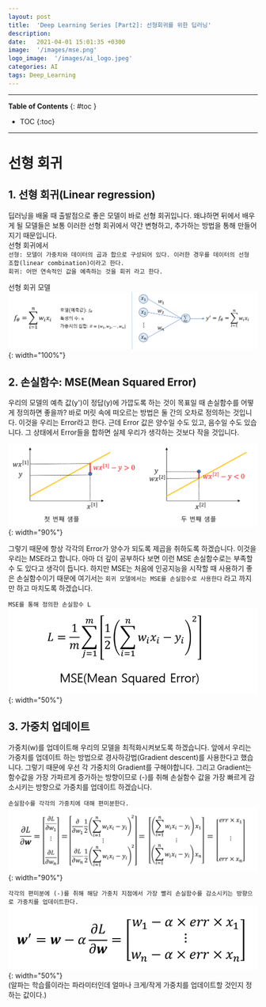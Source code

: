 ```yaml
---
layout: post
title:  'Deep Learning Series [Part2]: 선형회귀를 위한 딥러닝'
description: 
date:   2021-04-01 15:01:35 +0300
image:  '/images/mse.png'
logo_image:  '/images/ai_logo.jpeg'
categories: AI
tags: Deep_Learning
---
```

---

**Table of Contents**
{: #toc }
*  TOC
{:toc}

---

# 선형 회귀

## 1. 선형 회귀(Linear regression)  

딥러닝을 배울 때 출발점으로 좋은 모델이 바로 선형 회귀입니다. 왜냐하면 뒤에서 배우게 될 모델들은 보통 이러한 선형 회귀에서 약간 변형하고, 추가하는 방법을 통해 만들어 지기 때문입니다.  
선형 회귀에서  
`선형: 모델이 가중치와 데이터의 곱과 합으로 구성되어 있다. 이러한 경우를 데이터의 선형 조합(linear combination)이라고 한다.`  
`회귀: 어떤 연속적인 값을 예측하는 것을 회귀 라고 한다.`

선형 회귀 모델  
![](/images/linear.png){: width="100%"}






## 2. 손실함수: MSE(Mean Squared Error)  

우리의 모델의 예측 값(y')이 정답(y)에 가깝도록 하는 것이 목표일 때 손실함수를 어떻게 정의하면 좋을까? 바로 머릿 속에 떠오르는 방법은 둘 간의 오차로 정의하는 것입니다. 이것을 우리는 Error라고 한다. 근데 Error 값은 양수일 수도 있고, 음수일 수도 있습니다. 그 상태에서 Error들을 합하면 실제 우리가 생각하는 것보다 작을 것입니다.  

![](/images/mse.png){: width="90%"}  

그렇기 때문에 항상 각각의 Error가 양수가 되도록 제곱을 취하도록 하겠습니다. 이것을 우리는 MSE라고 합니다. 아마 더 깊이 공부하다 보면 이런 MSE 손실함수로는 부족할 수 도 있다고 생각이 듭니다. 하지만 MSE는 처음에 인공지능을 시작할 때 사용하기 좋은 손실함수이기 때문에 여기서는 `회귀 모델에서는 MSE를 손실함수로 사용한다` 라고 까지만 하고 마치도록 하겠습니다.  

`MSE를 통해 정의한 손실함수 L`  
![](/images/mse_equ.png){: width="50%"}  

## 3. 가중치 업데이트  

가중치(w)를 업데이트해 우리의 모델을 최적화시켜보도록 하겠습니다. 앞에서 우리는 가중치를 업데이트 하는 방법으로 경사하강법(Gradient descent)를 사용한다고 했습니다. 그렇기 때문에 우선 각 가중치의 Gradient를 구해야합니다. 그리고 Gradient는 함수값을 가장 가파르게 증가하는 방향이므로 (-)를 취해 손실함수 값을 가장 빠르게 감소시키는 방향으로 가중치를 업데이트 하겠습니다.  

`손실함수를 각각의 가중치에 대해 편미분한다.`  
![](/images/gradient.png){: width="90%"}  

`각각의 편미분에 (-)를 취해 해당 가중치 지점에서 가장 빨리 손실함수를 감소시키는 방향으로 가중치를 업데이트한다.`  
![](/images/w_prime.png){: width="50%"}  
(알파는 학습률이라는 파라미터인데 얼마나 크게/작게 가중치를 업데이트할 것인지 정하는 값이다.)